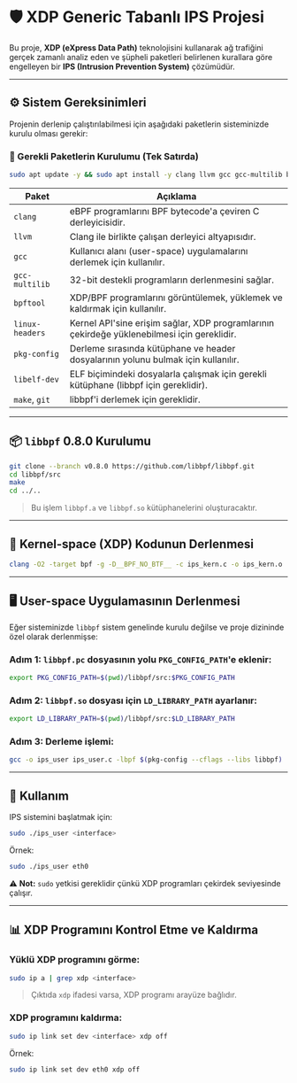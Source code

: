 # 🛡️ XDP Generic Tabanlı IPS Projesi

Bu proje, **XDP (eXpress Data Path)** teknolojisini kullanarak ağ trafiğini gerçek zamanlı analiz eden ve şüpheli paketleri belirlenen kurallara göre engelleyen bir **IPS (Intrusion Prevention System)** çözümüdür.

---

## ⚙️ Sistem Gereksinimleri

Projenin derlenip çalıştırılabilmesi için aşağıdaki paketlerin sisteminizde kurulu olması gerekir:

### 🔧 Gerekli Paketlerin Kurulumu (Tek Satırda)

```bash
sudo apt update -y && sudo apt install -y clang llvm gcc gcc-multilib bpftool linux-headers-$(uname -r) pkg-config make git libelf-dev
```

| Paket            | Açıklama |
|------------------|----------|
| `clang`          | eBPF programlarını BPF bytecode'a çeviren C derleyicisidir. |
| `llvm`           | Clang ile birlikte çalışan derleyici altyapısıdır. |
| `gcc`            | Kullanıcı alanı (user-space) uygulamalarını derlemek için kullanılır. |
| `gcc-multilib`   | 32-bit destekli programların derlenmesini sağlar. |
| `bpftool`        | XDP/BPF programlarını görüntülemek, yüklemek ve kaldırmak için kullanılır. |
| `linux-headers`  | Kernel API'sine erişim sağlar, XDP programlarının çekirdeğe yüklenebilmesi için gereklidir. |
| `pkg-config`     | Derleme sırasında kütüphane ve header dosyalarının yolunu bulmak için kullanılır. |
| `libelf-dev`     | ELF biçimindeki dosyalarla çalışmak için gerekli kütüphane (libbpf için gereklidir). |
| `make`, `git`    | libbpf'i derlemek için gereklidir. |

---

## 📦 `libbpf` 0.8.0 Kurulumu

```bash
git clone --branch v0.8.0 https://github.com/libbpf/libbpf.git
cd libbpf/src
make
cd ../..
```

> Bu işlem `libbpf.a` ve `libbpf.so` kütüphanelerini oluşturacaktır.

---

## 🧩 Kernel-space (XDP) Kodunun Derlenmesi

```bash
clang -O2 -target bpf -g -D__BPF_NO_BTF__ -c ips_kern.c -o ips_kern.o
```

---

## 🖥️ User-space Uygulamasının Derlenmesi

Eğer sisteminizde `libbpf` sistem genelinde kurulu değilse ve proje dizininde özel olarak derlenmişse:

### Adım 1: `libbpf.pc` dosyasının yolu `PKG_CONFIG_PATH`'e eklenir:

```bash
export PKG_CONFIG_PATH=$(pwd)/libbpf/src:$PKG_CONFIG_PATH
```

### Adım 2: `libbpf.so` dosyası için `LD_LIBRARY_PATH` ayarlanır:

```bash
export LD_LIBRARY_PATH=$(pwd)/libbpf/src:$LD_LIBRARY_PATH
```

### Adım 3: Derleme işlemi:

```bash
gcc -o ips_user ips_user.c -lbpf $(pkg-config --cflags --libs libbpf)
```

---

## 🚀 Kullanım

IPS sistemini başlatmak için:

```bash
sudo ./ips_user <interface>
```

Örnek:

```bash
sudo ./ips_user eth0
```

⚠️ **Not:** `sudo` yetkisi gereklidir çünkü XDP programları çekirdek seviyesinde çalışır.

---

## 📊 XDP Programını Kontrol Etme ve Kaldırma

### Yüklü XDP programını görme:

```bash
sudo ip a | grep xdp <interface>
```

> Çıktıda `xdp` ifadesi varsa, XDP programı arayüze bağlıdır.

### XDP programını kaldırma:

```bash
sudo ip link set dev <interface> xdp off
```

Örnek:

```bash
sudo ip link set dev eth0 xdp off
```
